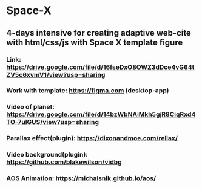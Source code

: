 # Space-X

## 4-days intensive for creating adaptive web-cite with html/css/js with Space X template figure

### Link: https://drive.google.com/file/d/16fseDxO8OWZ3dDce4vG64tZV5c6xvmV1/view?usp=sharing

### Work with template: https://figma.com (desktop-app)

### Video of planet: https://drive.google.com/file/d/14bzWbNAiMkh5gjR8CiqRxd4TO-7ulGUS/view?usp=sharing

### Parallax effect(plugin): https://dixonandmoe.com/rellax/

### Video background(plugin): https://github.com/blakewilson/vidbg

### AOS Animation: https://michalsnik.github.io/aos/
